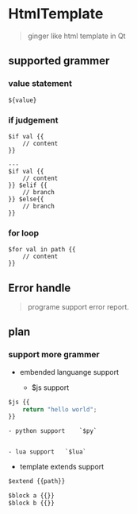# HtmlTemplate
> ginger like html template in Qt


## supported grammer

### value statement

```plain
${value}
```


### if judgement
```text
$if val {{
    // content
}}

---
$if val {{
    // content
}} $elif {{
    // branch
}} $else{{
    // branch
}}
```


### for loop

```text
$for val in path {{
    // content
}}
```

## Error handle

> programe support error report.

## plan

### support more grammer

- embended languange support

    - $js support

```js
$js {{
    return "hello world";
}}
```


    - python support    `$py`


    - lua support   `$lua`


- template extends support
```html
$extend {{path}}

$block a {{}}
$block b {{}}
```


    